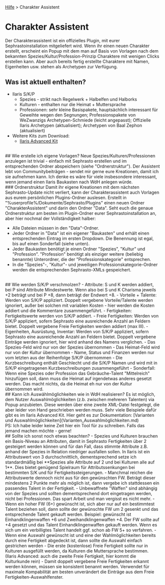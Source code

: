 [Hilfe](Help.md) > Charakter Assistent

# Charakter Assistent
Der Charakterassistent ist ein offizielles Plugin, mit eurer Sephrastoinstallation mitgeliefert wird. Wenn ihr einen neuen Charakter erstellt, erscheint ein Popup mit dem man auf Basis von Vorlagen nach dem bekannten Spezies/Kultur/Profession-Prinzip Charaktere mit wenigen Clicks erstellen kann. Aber auch bereits fertig erstellte Charaktere mit Namen, Eigenheiten usw. stehen als Archetypen zur Verfügung.
<br />
## Was ist aktuell enthalten?
- Ilaris S/K/P
	* Spezies - strikt nach Regelwerk + Halbelfen und Halborks
	* Kulturen - enthalten nur die Heimat + Muttersprache
	* Professionen: sehr kleine Basispakete, hauptsächlich interessant für Geweihte wegen den Segnungen; Professionspakete von WeZwanzigs Archetypen-Schmiede (leicht angepasst); Offizielle Ilaris Archetypen (aktualisiert); Archetypen von Baal Zephon (aktualisiert)
- Weitere Kits zum Download:
	* [Ilaris Advanced Kit](https://dsaforum.de/viewtopic.php?f=180&t=49412)
<br />
## Wie erstelle ich eigene Vorlagen?
Neue Spezies/Kulturen/Professionen anzulegen ist trivial - einfach mit Sephrasto erstellen und im entsprechenden Ordner abspeichern (siehe "Ordnerstruktur"). Der Assistent lebt von Communitybeiträgen - sendet mir gerne eure Kreationen, damit ich sie aufnehmen kann. Ich denke es wäre für viele insbesondere interessant, wenn jemand einen Ilaris Baukasten nach WdH anlegen würde.
<br />
### Ordnerstruktur
Damit ihr eigene Kreationen mit dem nächsten Sephrasto-Update nicht verliert, kann der Charakterassistent auch Vorlagen aus eurem persönlichen Plugins-Ordner auslesen. Erstellt in "%userprofile%/Dokumente/Sephrasto/Plugins" einen neuen Ordner "CharakterAssistent" und darin den Ordner "Data". Seht euch die genaue Ordnerstruktur am besten im Plugin-Ordner eurer Sephrastoinstallation an, aber hier nochmal der Vollständigkeit halber:<br />

- Alle Dateien müssen in den "Data"-Ordner.
- Jeder Ordner in "Data" ist ein eigener "Baukasten" und erhält einen entsprechenden Eintrag im ersten Dropdown. Die Benennung ist egal, bis auf einen Sonderfall (siehe unten).
- Jeder Baukasten benötigt je einen Ordner "Spezies", "Kultur" und "Profession". "Profession" benötigt als einziger weitere (beliebig benannte) Unterordner, die der "Professionskategorie" entsprechen.
- In die "Spezies"-, "Kultur"- und jeweiligen Professionskategorie-Ordner werden die entsprechenden Sephrasto-XMLs gespeichert.
<br />
## Wie werden S/K/P verschmolzen?
- Attribute: S und K werden addiert, bei P sind Attribute Mindestwerte. Wenn also bei S und K Charisma jeweils +2 beträgt und bei P +8, dann beträgt der Endwert +8.
- Vorteile + Talente: Werden von S/K/P appliziert. Doppelt vergebene Vorteile/Talente werden ignoriert, außer bei solchen mit variablen Kosten - hier werden die Kosten addiert und die Kommentare zusammengeführt.
- Fertigkeiten: Fertigkeitswerte werden von S/K/P addiert.
- Freie Fertigkeiten: Werden von S/K/P appliziert, sofern Sephrasto eine ausreichende Anzahl an Feldern bietet. Doppelt vergebene Freie Fertigkeiten werden addiert (max III).
- Eigenheiten, Ausrüstung, Inventar: Werden von S/K/P appliziert, sofern Sephrasto eine ausreichende Anzahl an Feldern bietet. Doppelt vergebene Einträge werden ignoriert, hier wird anhand des Namens verglichen.
- Das Spezies-Feld wird nur von der Spezies übernommen
- Das Heimat-Feld wird nur von der Kultur übernommen
- Name, Status und Finanzen werden nur vom letzten aus der Reihenfolge S/K/P übernommen
- Die Kurzbeschreibung enthält Geschlecht und die S/K/P Namen und wird mit in S/K/P eingetragenen Kurzbeschreibungen zusammengeführt
- Sonderfall: Wenn eine Spezies oder Profession das Gebräuche-Talent "Mittelreich" hinzufügen soll, dann muss die Heimat auf irgendetwas anderes gesetzt werden. Das macht nichts, da die Heimat eh nur von der Kultur übernommen wird.
<br />
## Kann ich Auswählmöglichkeiten wie in WdH realisieren?
Es ist möglich, dem Nutzer Auswahlmöglichkeiten (z.b. zwischen mehreren Talenten) via Popup anzubieten. Diese werden über eine zweite XML-Datei festgelegt, die aber leider von Hand geschrieben werden muss. Sehr viele Beispiele dafür gibt es im Ilaris Advanced Kit. Hier geht es zur Dokumentation: [Varianten und Auswahlmöglichkeiten](Varianten_Auswahlmöglichkeiten.md)
<br />
PS: Ich habe leider keine Zeit hier ein Tool für zu schreiben. Falls das jemand machen möchte - gerne! 
<br />
## Sollte ich sonst noch etwas beachten?
- Spezies und Kulturen brauchen ein Basis-Niveau an Attributen, damit in Sephrasto Fertigkeiten über 2 gesteigert werden können und für dan Fall, dass stimmte Attribute z.B. anhand der Spezies in Relation niedriger ausfallen sollen. In Ilaris ist ein Attributswert von 3 durchschnittlich, dementsprechend setze ich standardmäßig bei **Spezies alle Attribute auf 2 und bei Kulturen alle auf 1**. Dies bietet genügend Spielraum für Attributssenkungen bei bestimmten S/K und für Fertigkeitssteigerungen.
- Manchmal reichen die Attributswerte dennoch nicht aus für den gewünschten FW. Beträgt dieser mindestens 2 Punkte mehr als möglich ist, dann vergebe ich stattdessen ein passendes Talent in der Fertigkeit.
- Unbewaffnete "Waffen" sind abhängig von der Spezies und sollten dementsprechend dort eingetragen werden, nicht bei Professionen. Das spart Arbeit und man vergisst es nicht mehr.
- Wenn ein hoher FW (6+) gewünscht ist, sich aber nur auf ein bestimmtest Talent beziehen soll, dann sollte der gewünschte FW um 2 gesenkt und das entsprechende Talent gekauft werden. Beispiel: gewünscht ist Einhandklingenwaffen +6 und Zweihandklingenwaffen +4. Der FW sollte auf +4 gesetzt und das Talent Einhandklingenwaffen gekauft werden. Wenn es sich um ein verbilligtes Talent handelt ggf. schon ab FW 5+ so verfahren.
- Wenn eine Auswahl gewünscht ist und eine der Wahlmöglichkeiten bereits durch eine Fertigkeit abgedeckt ist, dann sollte die Auswahl einfach gestrichen werden
- Die erste (kostenlose) Freie Fertigkeit sollte nur in Kulturen ausgefüllt werden, da Kulturen die Muttersprache bestimmen. (Ilaris Advanced: auch die zweite Freie Fertigkeit, hier kommt die Kulturkunde rein)
- Damit doppelt vergebene Freie Fertigkeiten erkannt werden können, müssen sie konsistent benannt werden. Verwendet für maximale Kompabilität am besten unverändert die Einträge aus dem Freie Fertigkeiten-Auswahlfenster.

